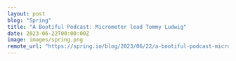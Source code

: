 ```yaml
---
layout: post
blog: "Spring"
title: "A Bootiful Podcast: Micrometer lead Tommy Ludwig"
date: 2023-06-22T00:00:00Z
image: images/spring.png
remote_url: "https://spring.io/blog/2023/06/22/a-bootiful-podcast-micrometer-lead-tommy-ludwig-from-spring-io-2023"
---
```

